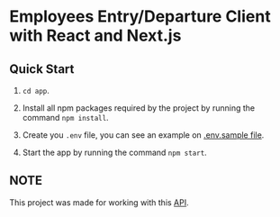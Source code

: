 # Employees Entry/Departure Client with React and Next.js

## Quick Start

1. ` cd app `.

2. Install all npm packages required by the project by running the command  ` npm install `.

2. Create you ` .env ` file, you can see an example on [.env.sample file](https://github.com/dnm95/r-test-client/blob/master/app/.env.sample).

3. Start the app by running the command ` npm start `.

## NOTE

This project was made for working with this [API](https://github.com/dnm95/r-test-api).